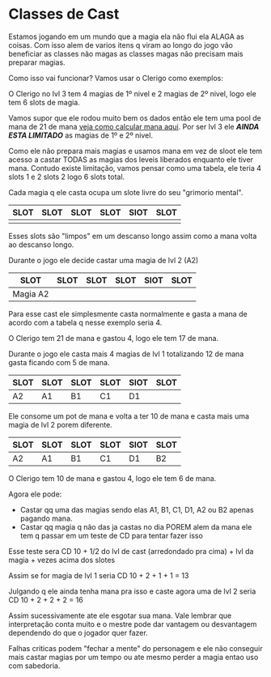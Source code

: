 # Classes de Cast

Estamos jogando em um mundo que a magia ela não flui ela ALAGA as coisas.
Com isso alem de varios itens q viram ao longo do jogo vão beneficiar as classes não magas as classes magas não precisam mais preparar magias.

Como isso vai funcionar? Vamos usar o Clerigo como exemplos:

O Clerigo no lvl 3 tem 4 magias de 1º nivel e 2 magias de 2º nivel, logo ele tem 6 slots de magia.

Vamos supor que ele rodou muito bem os dados então ele tem uma pool de mana de 21 de mana [veja como calcular mana aqui](./spell-cast.md).
Por ser lvl 3 ele ***AINDA ESTA LIMITADO*** as magias de 1º e 2º nivel.

Como ele não prepara mais magias e usamos mana em vez de sloot ele tem acesso a castar TODAS as magias dos leveis liberados enquanto ele tiver mana.
Contudo existe limitação, vamos pensar como uma tabela, ele teria 4 slots 1 e 2 slots 2 logo 6 slots total.

Cada magia q ele casta ocupa um slote livre do seu "grimorio mental".

| SLOT| SLOT| SLOT| SLOT|SlOT| SLOT|
|--|-|-|-|-|-|
|  |  |  |  |  |  |

Esses slots são "limpos" em um descanso longo assim como a mana volta ao descanso longo.

Durante o jogo ele decide castar uma magia de lvl 2 (A2)

| SLOT     | SLOT| SLOT| SLOT|SlOT| SLOT|
|----------|-|-|-|-|-|
| Magia A2 |  |  |  |  |  |

Para esse cast ele simplesmente casta normalmente e gasta a mana de acordo com a tabela q nesse exemplo seria 4.

O Clerigo tem 21 de mana e gastou 4, logo ele tem 17 de mana.

Durante o jogo ele casta mais 4 magias de lvl 1 totalizando 12 de mana gasta ficando com 5 de mana.

| SLOT     | SLOT | SLOT | SLOT | SlOT | SLOT|
|----------|------|------|------|------|-|
| A2 | A1   | B1   | C1   | D1   |  |

Ele consome um pot de mana e volta a ter 10 de mana e casta mais uma magia de lvl 2 porem diferente.

| SLOT     | SLOT | SLOT | SLOT | SlOT | SLOT |
|----------|------|------|------|------|------|
| A2 | A1   | B1   | C1   | D1   | B2   |

O Clerigo tem 10 de mana e gastou 4, logo ele tem 6 de mana.

Agora ele pode:
* Castar qq uma das magias sendo elas A1, B1, C1, D1, A2 ou B2 apenas pagando mana.
* Castar qq magia q não das ja castas no dia POREM alem da mana ele tem q passar em um teste de CD para tentar fazer isso

Esse teste sera CD 10 + 1/2 do lvl de cast (arredondado pra cima) + lvl da magia + vezes acima dos slotes

Assim se for magia de lvl 1 seria CD 10 + 2 + 1 + 1 = 13 

Julgando q ele ainda tenha mana pra isso e caste agora uma de lvl 2 seria CD 10 + 2 + 2 + 2 = 16

Assim sucessivamente ate ele esgotar sua mana. Vale lembrar que interpretação conta muito e o mestre pode dar vantagem ou desvantagem dependendo do que o jogador quer fazer.

Falhas criticas podem "fechar a mente" do personagem e ele não conseguir mais castar magias por um tempo ou ate mesmo perder a magia entao uso com sabedoria.